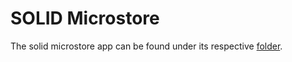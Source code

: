 # SOLID Microstore
The solid microstore app can be found under its respective [folder](./solid-microstore).

